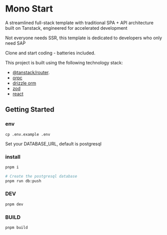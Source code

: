 # Mono Start
A streamlined full-stack template with traditional SPA + API architecture built on Tanstack, engineered for accelerated development

Not everyone needs SSR, this template is dedicated to developers who only need SAP

Clone and start coding - batteries included.

This project is built using the following technology stack:

- [@tanstack/router](https://tanstack.com/router/latest).
- [orpc](https://orpc.unnoq.com/)
- [drizzle orm](https://orm.drizzle.team/)
- [zod](https://zod.dev/)
- [react](https://reactjs.org/)

## Getting Started
### env
```
cp .env.example .env
```
Set your DATABASE_URL, default is postgresql

### install

```bash
pnpm i
```

```bash
# Create the postgresql database
pnpm run db:push
```
### DEV
```bash
pnpm dev
```
### BUILD
```bash
pnpm build
```